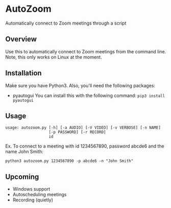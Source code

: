 # AutoZoom
Automatically connect to Zoom meetings through a script
## Overview
Use this to automatically connect to Zoom meetings from the command line. Note, this only works on Linux at the moment.

## Installation
Make sure you have Python3. Also, you'll need the following packages:
* pyautogui
You can install this with the following command:
`pip3 install pyautogui`

## Usage
```
usage: autozoom.py [-h] [-a AUDIO] [-V VIDEO] [-v VERBOSE] [-n NAME]
                   [-p PASSWORD] [-r RECORD]
                   id
```
Ex. To connect to a meeting with id 1234567890, password abcde6 and the name John Smith:
```
python3 autozoom.py 1234567890 -p abcde6 -n "John Smith"
```

## Upcoming
* Windows support
* Autoscheduling meetings
* Recording (quietly)
